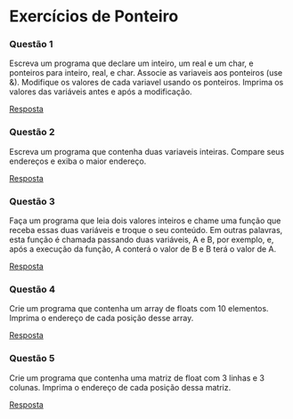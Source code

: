 # Exercícios de Ponteiro

### Questão 1
Escreva um programa que declare um inteiro, um real e um char, e ponteiros para inteiro, real, e char. Associe as variaveis aos ponteiros (use &). Modifique os valores de cada variavel usando os ponteiros. Imprima os valores das variáveis antes e após a modificação.

[Resposta](./P1.cpp)

### Questão 2
Escreva um programa que contenha duas variaveis inteiras. Compare seus endereços e exiba o maior endereço.

[Resposta](./P2.cpp)

### Questão 3
Faça um programa que leia dois valores inteiros e chame uma função que receba essas duas variáveis e troque o seu conteúdo. Em outras palavras, esta função é chamada passando duas variáveis, A e B, por exemplo, e, após a execução da função, A conterá o valor de B e B terá o valor de A.

[Resposta](./P3.cpp)

### Questão 4
Crie um programa que contenha um array de floats com 10 elementos. Imprima o endereço de cada posição desse array.

[Resposta](./P4.cpp)

### Questão 5
Crie um programa que contenha uma matriz de float com 3 linhas e 3 colunas. Imprima o endereço de cada posição dessa matriz.

[Resposta](./P5.cpp)
